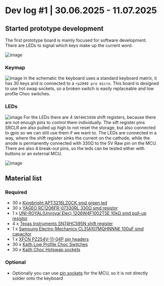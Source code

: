 # Dev log #1 | 30.06.2025 - 11.07.2025

## Started prototype development
The first prototype board is mainly focused for software development.
There are LEDs to signal which keys make up the current word.

![image](https://github.com/user-attachments/assets/3f5f1eef-1c5e-4669-8555-c3965eeebfaa)

### Keymap
![image](https://github.com/user-attachments/assets/6005f2ab-564b-465d-bef8-11b001e4cc03)
In the schematic the keyboard uses a standard keyboard matrix, it has 30 keys and is connected to a `rp2040 pro micro`. This board is designed to use hot swap sockets, so a broken switch is easily replaceable and low profile Choc switches.

### LEDs
![image](https://github.com/user-attachments/assets/bdff3073-150d-46f1-beb7-6371444f077e)
For the LEDs there are 4 `SN74HC595N` shift registers, because there are not enough pins to control them individually. The sift register pins SRCLR are also pulled up high to not reset the storage, but also connected to gpio so we can still use them if we want to.
The LEDs are connected in a way, where the shift register sinks the current on the cathode, while the anode is permanently
connected with 330Ω to the 5V Raw pin on the MCU. There are also 4 break-out pins, so the leds can be tested either with buttons or an external MCU.

![image](https://github.com/user-attachments/assets/d0704d1d-600f-440a-9ece-593e3411ae0a)

## Material list
### Required
- 30 x [Kingbright APT3216LZGCK smd green led](https://lcsc.com/product-detail/LED-Indication-Discrete_Kingbright-APT3216LZGCK_C5569481.html)
- 30 x [YAGEO RC1206FR-07330RL 330Ω smd resistor](https://lcsc.com/product-detail/Chip-Resistor-Surface-Mount_YAGEO-RC1206FR-07330RL_C114944.html)
- 1 x [UNI-ROYAL(Uniroyal Elec) 1206W4F1002T5E 10kΩ smd pull-up resistor](https://lcsc.com/product-detail/Chip-Resistor-Surface-Mount_UNI-ROYAL-Uniroyal-Elec-1206W4F1002T5E_C17902.html)
- 4 x [Texas Instruments SN74HC595N shift register](https://lcsc.com/product-detail/Shift-Registers_Texas-Instruments-SN74HC595N_C78711.html)
- 1 x [Samsung Electro-Mechanics CL31A107MQHNNNE 100μF smd capacitor](https://lcsc.com/product-detail/Multilayer-Ceramic-Capacitors-MLCC-SMD-SMT_Samsung-Electro-Mechanics-CL31A107MQHNNNE_C15008.html)
- 1 x [XFCN PZ254V-11-04P pin headers](https://lcsc.com/product-detail/Pin-Headers_XFCN-PZ254V-11-04P_C2691448.html)
- 30 x [Kailh Low Profile Choc Switches](https://splitkb.com/products/kailh-low-profile-choc-switches)
- 30 x [Kailh Choc Hotswap sockets](https://splitkb.com/products/kailh-hotswap-sockets?variant=39472161456205)

### Optional
- Optionally you can use [pin sockets](https://lcsc.com/product-detail/Female-Headers_HCTL-PM254-1-13-Z-3-0-C_C5159941.html) for the MCU, so it is not directly solder onto the keyboard
